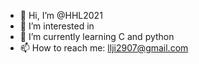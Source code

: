 - 👋 Hi, I’m @HHL2021
- 👀 I’m interested in 
- 🌱 I’m currently learning C and python
- 📫 How to reach me: llji2907@gmail.com
